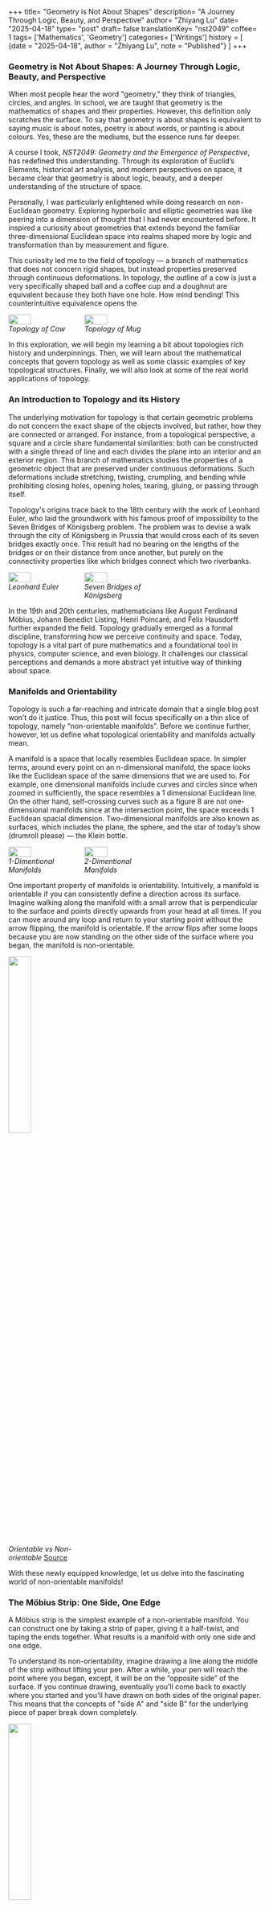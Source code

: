 +++
title= "Geometry is Not About Shapes"
description= "A Journey Through Logic, Beauty, and Perspective"
author= "Zhiyang Lu"
date= "2025-04-18"
type= "post"
draft= false
translationKey= "nst2049"
coffee= 1
tags= ['Mathematics', 'Geometry']
categories= ['Writings']
history = [
  {date = "2025-04-18", author = "Zhiyang Lu", note = "Published"}
]
+++

### **Geometry is Not About Shapes: A Journey Through Logic, Beauty, and Perspective**

When most people hear the word "geometry," they think of triangles, circles, and angles. In school, we are taught that geometry is the mathematics of shapes and their properties. However, this definition only scratches the surface. To say that geometry is about shapes is equivalent to saying music is about notes, poetry is about words, or painting is about colours. Yes, these are the mediums, but the essence runs far deeper.

A course I took, *NST2049: Geometry and the Emergence of Perspective*, has redefined this understanding. Through its exploration of Euclid’s Elements, historical art analysis, and modern perspectives on space, it became clear that geometry is about logic, beauty, and a deeper understanding of the structure of space.

Personally, I was particularly enlightened while doing research on non-Euclidean geometry. Exploring hyperbolic and elliptic geometries was like peering into a dimension of thought that I had never encountered before. It inspired a curiosity about geometries that extends beyond the familiar three-dimensional Euclidean space into realms shaped more by logic and transformation than by measurement and figure.

This curiosity led me to the field of topology — a branch of mathematics that does not concern rigid shapes, but instead properties preserved through continuous deformations. In topology, the outline of a cow is just a very specifically shaped ball and a coffee cup and a doughnut are equivalent because they both have one hole. How mind bending! This counterintuitive equivalence opens the 

<div style="display: flex;">
  <img src="/nst2049/cow.gif" width="30%">
  <img src="/nst2049/mug.gif" width="30%">
</div>
<div style="display: flex;">
  <div class="caption" style="width:30%;"><i>Topology of Cow</i></div>
  <div class="caption" style="width:30%;"><i>Topology of Mug</i></div>
</div>

In this exploration, we will begin my learning a bit about topologies rich history and underpinnings. Then, we will learn about the mathematical concepts that govern topology as well as some classic examples of key topological structures. Finally, we will also look at some of the real world applications of topology.

### **An Introduction to Topology and its History**
The underlying motivation for topology is that certain geometric problems do not concern the exact shape of the objects involved, but rather, how they are connected or arranged. For instance, from a topological perspective, a square and a circle share fundamental similarities: both can be constructed with a single thread of line and each divides the plane into an interior and an exterior region. This branch of mathematics studies the properties of a geometric object that are preserved under continuous deformations. Such deformations include stretching, twisting, crumpling, and bending while prohibiting closing holes, opening holes, tearing, gluing, or passing through itself.

Topology's origins trace back to the 18th century with the work of Leonhard Euler, who laid the groundwork with his famous proof of impossibility to the Seven Bridges of Königsberg problem. The problem was to devise a walk through the city of Königsberg in Prussia that would cross each of its seven bridges exactly once. This result had no bearing on the lengths of the bridges or on their distance from once another, but purely on the connectivity properties like which bridges connect which two riverbanks.

<div style="display: flex;">
  <img src="/nst2049/euler.jpg" width="30%">
  <img src="/nst2049/bridges.png" width="30%">
</div>
<div style="display: flex;">
  <div class="caption" style="width:30%;"><i>Leonhard Euler</i></div>
  <div class="caption" style="width:30%;"><i>Seven Bridges of Königsberg</i></div>
</div>

In the 19th and 20th centuries, mathematicians like August Ferdinand Möbius, Johann Benedict Listing, Henri Poincaré, and Felix Hausdorff further expanded the field. Topology gradually emerged as a formal discipline, transforming how we perceive continuity and space. Today, topology is a vital part of pure mathematics and a foundational tool in physics, computer science, and even biology. It challenges our classical perceptions and demands a more abstract yet intuitive way of thinking about space.

### **Manifolds and Orientability**

Topology is such a far-reaching and intricate domain that a single blog post won’t do it justice. Thus, this post will focus specifically on a thin slice of topology, namely “non-orientable manifolds”. Before we continue further, however, let us define what topological orientability and manifolds actually mean.

A manifold is a space that locally resembles Euclidean space. In simpler terms, around every point on an n-dimensional manifold, the space looks like the Euclidean space of the same dimensions that we are used to. For example, one dimensional manifolds include curves and circles since when zoomed in sufficiently, the space resembles a 1 dimensional Euclidean line. On the other hand, self-crossing curves such as a figure 8 are not one-dimensional manifolds since at the intersection point, the space exceeds 1 Euclidean spacial dimension. Two-dimensional manifolds are also known as surfaces, which includes the plane, the sphere, and the star of today’s show (drumroll please) — the Klein bottle.

<div style="display: flex;">
  <img src="/nst2049/1dmanifolds.png" width="30%">
  <img src="/nst2049/2dmanifolds.png" width="30%">
</div>
<div style="display: flex;">
  <div class="caption" style="width:30%;"><i>1-Dimentional Manifolds</i></div>
  <div class="caption" style="width:30%;"><i>2-Dimentional Manifolds</i></div>
</div>

One important property of manifolds is orientability. Intuitively, a manifold is orientable if you can consistently define a direction across its surface. Imagine walking along the manifold with a small arrow that is perpendicular to the surface and points directly upwards from your head at all times. If you can move around any loop and return to your starting point without the arrow flipping, the manifold is orientable. If the arrow flips after some loops because you are now standing on the other side of the surface where you began, the manifold is non-orientable.

<div>
  <img src="/nst2049/orientability.gif" width="30%">
  <div class="caption" style="width:30%;"><i>Orientable vs Non-orientable</i> <a href="https://kpknudson.com/blog/2015/3/21/mbius-metaphor" target="_blank">Source</a></div>
</div>

With these newly equipped knowledge, let us delve into the fascinating world of non-orientable manifolds!

### **The Möbius Strip: One Side, One Edge**
A Möbius strip is the simplest example of a non-orientable manifold. You can construct one by taking a strip of paper, giving it a half-twist, and taping the ends together. What results is a manifold with only one side and one edge.

To understand its non-orientability, imagine drawing a line along the middle of the strip without lifting your pen. After a while, your pen will reach the point where you began, except, it will be on the “opposite side” of the surface. If you continue drawing, eventually you'll come back to exactly where you started and you'll have drawn on both sides of the original paper. This means that the concepts of "side A" and "side B” for the underlying piece of paper break down completely.

<div>
  <img src="/nst2049/mobius.gif" width="30%">
  <div class="caption" style="width:30%;"><i>Möbius strip</i></div>
</div>

The Möbius strip shows us that even something as seemingly simple as "edges" is a topological property, not an inherent truth of physical space.

### **The Klein Bottle: A Seamless Surface Without an Edge**
It is a mathematical fact that if we stitch two shapes along a common edge length, the overall number of edges will decrease. For example, take two squares with the same edge length, the total number of edges when they are separate is 8. After we stitched them together along one of each of their edges, the total number of edges reduces from 8 to 4.

<div>
  <img src="/nst2049/edgereduction.png" width="30%">
  <div class="caption" style="width:30%;"><i>Total Edge Count Decreases</i></div>
</div>

Now, let’s go a step further. We’ve previously established that a Möbius strip only has one edge… but what happens if we stitch two Möbius strips together along their only edge? We get the Klein bottle. This is a more complex non-orientable manifold. It has no more edges, and just like the Möbius strip, has only one surface.

<div style="display: flex;">
  <img src="/nst2049/kleinbottle.png" width="30%">
  <img src="/nst2049/felixklein.jpg" width="30%">
</div>
<div style="display: flex;">
  <div class="caption" style="width:30%;"><i>Klein Bottle</i></div>
  <div class="caption" style="width:30%;"><i>Felix Klein</i></div>
</div>

The Klein bottle was first described by mathematician Felix Klein in 1882. The construction of the Klein bottle is equivalent to taking one end of a cylinder and feeding through itself to connect to the other end from the inside. Here is a neat little animation to help you better visualise this:

<div>
  <img src="/nst2049/kleinbottle.gif" width="30%">
  <div class="caption" style="width:30%;"><i>Constructing a Klein Bottle</i> <a href="https://www.reddit.com/r/mathgifs/comments/25059e/construction_of_a_klein_bottle/" target="_blank">Source</a></div>
</div>

Since the Klein bottle has just one side and no edges, an ant crawling on the bottle can reach any surface (both inside and outside) of the bottle without ever crossing and edge.

<div>
  <img src="/nst2049/ant.gif" width="30%">
  <div class="caption" style="width:30%;"><i>Ant crawling on Klein bottle</i> <a href="https://www.reddit.com/media?url=https%3A%2F%2Fi.redd.it%2Fr5bdnfcifnz81.gif" target="_blank">Source</a></div>
</div>

However, the Klein bottle cannot be embedded in three-dimensional Euclidean space without the strange looking self-intersection. To properly visualise it, we will need four spatial dimensions. It defies our spatial intuition and further reinforces the idea that geometry is more about properties and relations than it is about visualising shapes.

### **The Real-World Relevance of Topology**

So why does any of this matter outside of an academic context? Well, topology actually has a surprising number of real-world applications.

Mathematical Physics: In quantum field theory and general relativity, the topology of space-time can influence the behaviour of particles and the structure of the universe. Concepts like wormholes, topological defects, and string theory are deeply grounded in topological reasoning.

<div>
  <img src="/nst2049/wormhole.png" width="30%">
  <div class="caption" style="width:30%;"><i>Wormhole</i></div>
</div>

Computer Graphics: Modern rendering engines use topological data structures to simulate realistic surfaces and deformable objects. Whether it's creating the twisting folds of a character's clothing or morphing objects in animated films, topology helps ensure that transformations are smooth and logical.

Biology: In molecular biology, the shapes of DNA and protein folding are studied using topological concepts. Understanding knots and links in DNA, for instance, is critical to comprehending how genetic information is stored and transmitted.

<div>
  <img src="/nst2049/dna.png" width="30%">
  <div class="caption" style="width:30%;"><i>DNA Double Helix</i></div>
</div>

Robotics and AI: Topological data analysis is increasingly used in machine learning and robotics to extract features from high-dimensional data, plan motions, or even understand the shape of data spaces.

### **Conclusion: The Shape of Thinking**

Through this exploration, I hope I have convinced you that geometry is not about shapes in the narrow sense. It is about patterns, structures, and the logic that binds them. It is about understanding how we see, move through, and interpret space. When you see a Möbius strip or hear of a Klein bottle, you're not just encountering a quirky mathematical object. You're witnessing a powerful abstraction of how space can be twisted, turned, and connected in ways that defy ordinary experience. You're seeing geometry at its most imaginative, its most beautiful. And that, perhaps, is the real shape of geometry: not triangles or circles, but ideas that bend the very space in which we think.

<br>

<hr>

## Acknowledgement
I would like to thank my instructor, Professor Francesca Spagnuolo, and my fellow classmates of NST2049 for the amazingly meaningful and insightful discussions. Without whom and which, the completion of this work would not be possible. 

<hr>

## Works Cited
Unless explicitely cited in the caption, all images used in this exploration are either hand-drawn by the author or is licensed under the Creative Commons license.

Wikimedia Foundation. (2025, March 24). Klein bottle. Wikipedia. https://en.wikipedia.org/wiki/Klein_bottle 

Wikimedia Foundation. (2025, April 16). Manifold. Wikipedia. https://en.wikipedia.org/wiki/Manifold

Wikimedia Foundation. (2025, April 5). Orientability. Wikipedia. https://en.wikipedia.org/wiki/Orientability

Wikimedia Foundation. (2025, April 7). Topology. Wikipedia. https://en.wikipedia.org/wiki/Topology


